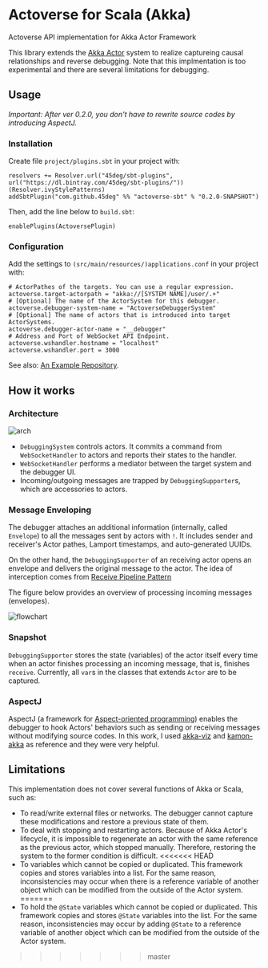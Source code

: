 # Actoverse for Scala (Akka)

Actoverse API implementation for Akka Actor Framework

This library extends the [Akka Actor](http://akka.io/) system to realize captureing causal relationships and reverse debugging.
Note that this implmentation is too experimental and there are several limitations for debugging.

## Usage

*Important: After ver 0.2.0, you don't have to rewrite source codes by introducing AspectJ.*

### Installation

Create file `project/plugins.sbt` in your project with:

```
resolvers += Resolver.url("45deg/sbt-plugins", url("https://dl.bintray.com/45deg/sbt-plugins/"))(Resolver.ivyStylePatterns)
addSbtPlugin("com.github.45deg" %% "actoverse-sbt" % "0.2.0-SNAPSHOT")
```

Then, add the line below to `build.sbt`: 

```
enablePlugins(ActoversePlugin)
```

### Configuration

Add the settings to `(src/main/resources/)applications.conf` in your project with: 

```
# ActorPathes of the targets. You can use a regular expression.
actoverse.target-actorpath = "akka://[SYSTEM NAME]/user/.+"
# [Optional] The name of the ActorSystem for this debugger.
actoverse.debugger-system-name = "ActoverseDebuggerSystem"
# [Optional] The name of actors that is introduced into target ActorSystems.
actoverse.debugger-actor-name = "__debugger"
# Address and Port of WebSocket API Endpoint.
actoverse.wshandler.hostname = "localhost"
actoverse.wshandler.port = 3000
```

See also: [An Example Repository](https://github.com/45deg/Actoverse-Scala-Demos).

## How it works

### Architecture

![arch](https://user-images.githubusercontent.com/7984294/27071388-b75ee24e-5057-11e7-898a-00e2fcb4abc9.png)

- `DebuggingSystem` controls actors. It commits a command from `WebSocketHandler` to actors and reports their states to the handler.
- `WebSocketHandler` performs a mediator between the target system and the debugger UI.
- Incoming/outgoing messages are trapped by `DebuggingSupporter`s, which are accessories to actors.

### Message Enveloping

The debugger attaches an additional information (internally, called `Envelope`) to all the messages sent by actors with `!`. It includes sender and receiver's Actor pathes, Lamport timestamps, and auto-generated UUIDs.

On the other hand, the `DebuggingSupporter` of an receiving actor opens an envelope and delivers the original message to the actor. The idea of interception comes from [Receive Pipeline Pattern](http://doc.akka.io/docs/akka/2.4-M1/contrib/receive-pipeline.html)

The figure below provides an overview of processing incoming messages (envelopes).

![flowchart](https://user-images.githubusercontent.com/7984294/27072620-f2eef85e-505b-11e7-8d5e-c0a143a13bdb.png)

### Snapshot

`DebuggingSupporter` stores the state (variables) of the actor itself every time when an actor finishes processing an incoming message, that is, finishes `receive`. Currently, all `var`s in the classes that extends `Actor` are to be captured.

### AspectJ

AspectJ (a framework for [Aspect-oriented programming](https://en.wikipedia.org/wiki/Aspect-oriented_programming)) enables 
the debugger to hook Actors' behaviors such as sending or receiving messages without modifying source codes. In this work, I used [akka-viz](https://github.com/blstream/akka-viz) and [kamon-akka](https://github.com/kamon-io/kamon-akka) as reference and they were very helpful.

## Limitations

This implementation does not cover several functions of Akka or Scala, such as:

- To read/write external files or networks. The debugger cannot capture these modifications and restore a previous state of them.
- To deal with stopping and restarting actors. Because of Akka Actor's lifecycle, it is impossible to regenerate an actor with the same reference as the previous actor, which stopped manually. Therefore, restoring the system to the former condition is difficult.
<<<<<<< HEAD
- To variables which cannot be copied or duplicated. This framework copies and stores variables into a list. For the same reason, inconsistencies may occur when there is a reference variable of another object which can be modified from the outside of the Actor system.
=======
- To hold the `@State` variables which cannot be copied or duplicated. This framework copies and stores `@State` variables into the list. For the same reason, inconsistencies may occur by adding `@State` to a reference variable of another object which can be modified from the outside of the Actor system.
>>>>>>> master
